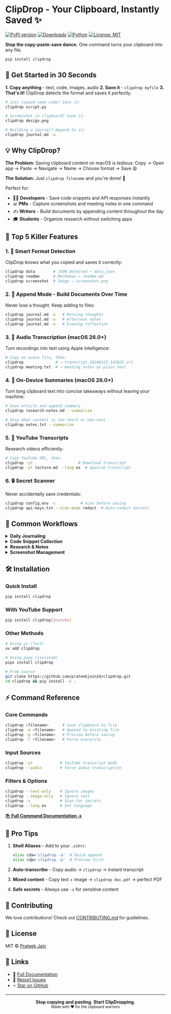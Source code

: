 # ClipDrop - Your Clipboard, Instantly Saved ✨

[![PyPI version](https://badge.fury.io/py/clipdrop.svg)](https://badge.fury.io/py/clipdrop)
[![Downloads](https://img.shields.io/pypi/dm/clipdrop.svg)](https://pypistats.org/packages/clipdrop)
[![Python](https://img.shields.io/pypi/pyversions/clipdrop.svg)](https://pypi.org/project/clipdrop/)
[![License: MIT](https://img.shields.io/badge/License-MIT-yellow.svg)](https://opensource.org/licenses/MIT)

**Stop the copy-paste-save dance.** One command turns your clipboard into any file.

```bash
pip install clipdrop
```

## 🚀 Get Started in 30 Seconds

**1. Copy anything** - text, code, images, audio
**2. Save it** - `clipdrop myfile`
**3. That's it!** ClipDrop detects the format and saves it perfectly.

```bash
# Just copied some code? Save it:
clipdrop script.py

# Screenshot in clipboard? Save it:
clipdrop design.png

# Building a journal? Append to it:
clipdrop journal.md -a
```

## 💡 Why ClipDrop?

**The Problem:** Saving clipboard content on macOS is tedious:
Copy → Open app → Paste → Navigate → Name → Choose format → Save 😫

**The Solution:** Just `clipdrop filename` and you're done! 🎉

Perfect for:
- 👨‍💻 **Developers** - Save code snippets and API responses instantly
- 📊 **PMs** - Capture screenshots and meeting notes in one command
- ✍️ **Writers** - Build documents by appending content throughout the day
- 🎓 **Students** - Organize research without switching apps

## 🎯 Top 5 Killer Features

### 1. 🧠 **Smart Format Detection**
ClipDrop knows what you copied and saves it correctly:
```bash
clipdrop data        # JSON detected → data.json
clipdrop readme      # Markdown → readme.md
clipdrop screenshot  # Image → screenshot.png
```

### 2. 📝 **Append Mode** - Build Documents Over Time
Never lose a thought. Keep adding to files:
```bash
clipdrop journal.md -a   # Morning thoughts
clipdrop journal.md -a   # Afternoon notes
clipdrop journal.md -a   # Evening reflection
```

### 3. 🎵 **Audio Transcription** (macOS 26.0+)
Turn recordings into text using Apple Intelligence:
```bash
# Copy an audio file, then:
clipdrop              # → transcript_20240323_143022.srt
clipdrop meeting.txt  # → meeting notes as plain text
```

### 4. 🤖 **On-Device Summaries** (macOS 26.0+)
Turn long clipboard text into concise takeaways without leaving your machine:
```bash
# Save article and append summary
clipdrop research-notes.md --summarize

# Skip when content is too short or non-text
clipdrop notes.txt --summarize
```

### 5. 🎥 **YouTube Transcripts**
Research videos efficiently:
```bash
# Copy YouTube URL, then:
clipdrop -yt                    # Download transcript
clipdrop -yt lecture.md --lang es  # Spanish transcript
```

### 6. 🔒 **Secret Scanner**
Never accidentally save credentials:
```bash
clipdrop config.env -s           # Scan before saving
clipdrop api-keys.txt --scan-mode redact  # Auto-redact secrets
```

## 📖 Common Workflows

<details>
<summary><b>Daily Journaling</b></summary>

```bash
# Start your day
echo "Morning thoughts..." | pbcopy
clipdrop journal.md -a

# Add throughout the day
clipdrop journal.md -a

# Review before saving
clipdrop journal.md -a -p
```
</details>

<details>
<summary><b>Code Snippet Collection</b></summary>

```bash
# Save useful code snippets
clipdrop snippets.py -a

# Preview before adding
clipdrop snippets.py -a -p

# Force overwrite when needed
clipdrop snippets.py -f
```
</details>

<details>
<summary><b>Research & Notes</b></summary>

```bash
# Save web content as PDF
clipdrop article.pdf

# Download YouTube lectures
clipdrop -yt lecture.md

# Build research document
clipdrop research.md -a

# Append AI summary (macOS 26.0+)
clipdrop research.md --summarize
```
</details>

<details>
<summary><b>Screenshot Management</b></summary>

```bash
# Quick save
clipdrop screenshot.png

# Preview dimensions first
clipdrop mockup.png -p

# Save only the image (ignore text)
clipdrop design.png --image-only
```
</details>

## 🛠️ Installation

### Quick Install
```bash
pip install clipdrop
```

### With YouTube Support
```bash
pip install clipdrop[youtube]
```

### Other Methods
```bash
# Using uv (fast)
uv add clipdrop

# Using pipx (isolated)
pipx install clipdrop

# From source
git clone https://github.com/prateekjain24/clipdrop.git
cd clipdrop && pip install -e .
```

## ⚡ Command Reference

### Core Commands
```bash
clipdrop <filename>      # Save clipboard to file
clipdrop -a <filename>   # Append to existing file
clipdrop -p <filename>   # Preview before saving
clipdrop -f <filename>   # Force overwrite
```

### Input Sources
```bash
clipdrop -yt            # YouTube transcript mode
clipdrop --audio        # Force audio transcription
```

### Filters & Options
```bash
clipdrop --text-only    # Ignore images
clipdrop --image-only   # Ignore text
clipdrop -s             # Scan for secrets
clipdrop --lang es      # Set language
```

[📚 **Full Command Documentation →**](./usage.md)

## 🎯 Pro Tips

1. **Shell Aliases** - Add to your `.zshrc`:
   ```bash
   alias cda='clipdrop -a'  # Quick append
   alias cdp='clipdrop -p'  # Preview first
   ```

2. **Auto-transcribe** - Copy audio → `clipdrop` → instant transcript

3. **Mixed content** - Copy text + image → `clipdrop doc.pdf` → perfect PDF

4. **Safe secrets** - Always use `-s` for sensitive content

## 🤝 Contributing

We love contributions! Check out [CONTRIBUTING.md](./CONTRIBUTING.md) for guidelines.

## 📄 License

MIT © [Prateek Jain](https://github.com/prateekjain24)

## 🔗 Links

- 📖 [Full Documentation](./usage.md)
- 🐛 [Report Issues](https://github.com/prateekjain24/clipdrop/issues)
- ⭐ [Star on GitHub](https://github.com/prateekjain24/clipdrop)

---

<p align="center">
  <b>Stop copying and pasting. Start ClipDropping.</b><br>
  <sub>Made with ❤️ for the clipboard warriors</sub>
</p>
